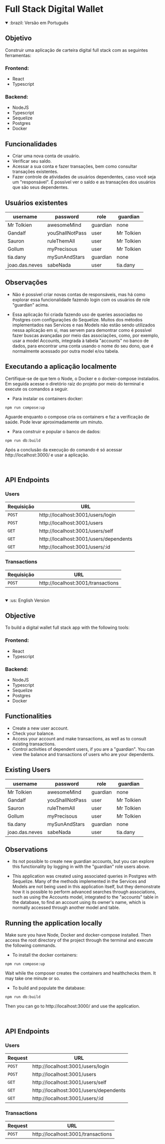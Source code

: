 # Full Stack Digital Wallet

<details open> 
<summary>:brazil: Versão em Português</summary>

## Objetivo

Construir uma aplicação de carteira digital full stack com as seguintes ferramentas:

### Frontend:

- React
- Typescript

### Backend:

- NodeJS
- Typescript
- Sequelize
- Postgres
- Docker

## Funcionalidades

- Criar uma nova conta de usuário.
- Verificar seu saldo.
- Acessar a sua conta e fazer transações, bem como consultar transações existentes.
- Fazer controle de atividades de usuários dependentes, caso você seja um "responsável". É possível ver o saldo e as transações dos usuários que são seus dependentes.

## Usuários existentes

| username       | password        | role     | guardian   |
| -------------- | --------------- | -------- | ---------- |
| Mr Tolkien     | awesomeMind     | guardian | none       |
| Gandalf        | youShallNotPass | user     | Mr Tolkien |
| Sauron         | ruleThemAll     | user     | Mr Tolkien |
| Gollum         | myPrecisous     | user     | Mr Tolkien |
| tia.dany       | mySunAndStars   | guardian | none       |
| joao.das.neves | sabeNada        | user     | tia.dany   |

## Observações

- Não é possível criar novas contas de responsáveis, mas há como explorar essa funcionalidade fazendo login com os usuários de role "guardian" acima.

- Essa aplicação foi criada fazendo uso de queries associadas no Postgres com configurações do Sequelize. Muitos dos métodos implementados nas Services e nas Models não estão sendo utilizados nessa aplicação em si, mas servem para demontrar como é possível fazer buscas avançadas por meio das associações, como, por exemplo, usar a model Accounts, integrada à tabela "accounts" no banco de dados, para encontrar uma conta usando o nome do seu dono, que é normalmente acessado por outra model e/ou tabela.

## Executando a aplicação localmente

Certifique-se de que tem o Node, o Docker e o docker-compose instalados. Em seguida acesse o diretório raiz do projeto por meio do terminal e execute os comandos a seguir.

- Para instalar os containers docker:

```
npm run compose:up
```

Aguarde enquanto o compose cria os containers e faz a verificação de saúde. Pode levar aproximadamente um minuto.

- Para construir e popular o banco de dados:

```
npm run db:build
```

Após a conclusão da execução do comando é só acessar http://localhost:3000/ e usar a aplicação.

<br />

## API Endpoints

### Users

| Requisição | URL                                    |
| ---------- | -------------------------------------- |
| `POST`     | http://localhost:3001/users/login      |
| `POST`     | http://localhost:3001/users            |
| `GET`      | http://localhost:3001/users/self       |
| `GET`      | http://localhost:3001/users/dependents |
| `GET`      | http://localhost:3001/users/:id        |

### Transactions

| Requisição | URL                                |
| ---------- | ---------------------------------- |
| `POST`     | http://localhost:3001/transactions |

<br />

</details>

<details open> 
<summary>:us: English Version</summary>

## Objective

To build a digital wallet full stack app with the following tools:

### Frontend:

- React
- Typescript

### Backend:

- NodeJS
- Typescript
- Sequelize
- Postgres
- Docker

## Functionalities

- Create a new user account.
- Check your balance.
- Access your account and make transactions, as well as to consult existing transactions.
- Control activities of dependent users, if you are a "guardian". You can view the balance and transactions of users who are your dependents.

## Existing Users

| username       | password        | role     | guardian   |
| -------------- | --------------- | -------- | ---------- |
| Mr Tolkien     | awesomeMind     | guardian | none       |
| Gandalf        | youShallNotPass | user     | Mr Tolkien |
| Sauron         | ruleThemAll     | user     | Mr Tolkien |
| Gollum         | myPrecisous     | user     | Mr Tolkien |
| tia.dany       | mySunAndStars   | guardian | none       |
| joao.das.neves | sabeNada        | user     | tia.dany   |

## Observations

- Its not possible to create new guardian accounts, but you can explore this functionality by logging in with the "guardian" role users above.

- This application was created using associated queries in Postgres with Sequelize. Many of the methods implemented in the Services and Models are not being used in this application itself, but they demonstrate how it is possible to perform advanced searches through associations, such as using the Accounts model, integrated to the "accounts" table in the database, to find an account using its owner's name, which is normally accessed through another model and table.

## Running the application locally

Make sure you have Node, Docker and docker-compose installed. Then access the root directory of the project through the terminal and execute the following commands.

- To install the docker containers:

```
npm run compose:up
```

Wait while the composer creates the containers and healthchecks them. It may take one minute or so.

- To build and populate the database:

```
npm run db:build
```

Then you can go to http://localhost:3000/ and use the application.

<br />

## API Endpoints

### Users

| Request | URL                                    |
| ------- | -------------------------------------- |
| `POST`  | http://localhost:3001/users/login      |
| `POST`  | http://localhost:3001/users            |
| `GET`   | http://localhost:3001/users/self       |
| `GET`   | http://localhost:3001/users/dependents |
| `GET`   | http://localhost:3001/users/:id        |

### Transactions

| Request | URL                                |
| ------- | ---------------------------------- |
| `POST`  | http://localhost:3001/transactions |

<br />

</details>
